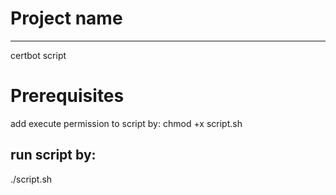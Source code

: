 # Project name
***
certbot script
# Prerequisites
add execute permission to script by:
chmod +x script.sh
## run script by:
./script.sh
